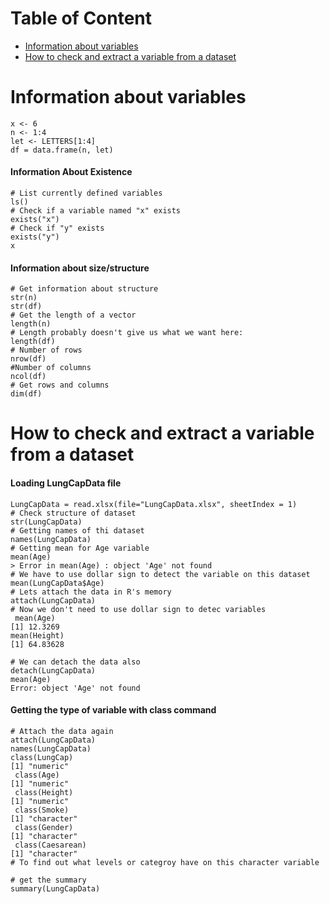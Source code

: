 # Table of Content <a name="backtotop"></a>
- [Information about variables](#variableinfo)
- [How to check and extract a variable from a dataset](#chexvariable)


# Information about variables <a name="variableinfo"></a>
```
x <- 6
n <- 1:4
let <- LETTERS[1:4]
df = data.frame(n, let)
```
#### Information About Existence
```
# List currently defined variables
ls()
# Check if a variable named "x" exists
exists("x")
# Check if "y" exists
exists("y")
x
```
#### Information about size/structure
```
# Get information about structure
str(n)
str(df)
# Get the length of a vector
length(n)
# Length probably doesn't give us what we want here:
length(df)
# Number of rows
nrow(df)
#Number of columns
ncol(df)
# Get rows and columns
dim(df)
```
# How to check and extract a variable from a dataset <a name="chexvariable"></a>
#### Loading LungCapData file
```
LungCapData = read.xlsx(file="LungCapData.xlsx", sheetIndex = 1)
# Check structure of dataset
str(LungCapData)
# Getting names of thi dataset 
names(LungCapData)
# Getting mean for Age variable
mean(Age)
> Error in mean(Age) : object 'Age' not found
# We have to use dollar sign to detect the variable on this dataset
mean(LungCapData$Age)
# Lets attach the data in R's memory
attach(LungCapData)
# Now we don't need to use dollar sign to detec variables
 mean(Age)
[1] 12.3269
mean(Height)
[1] 64.83628

# We can detach the data also
detach(LungCapData)
mean(Age)
Error: object 'Age' not found
```
#### Getting the type of variable with class command
```
# Attach the data again
attach(LungCapData)
names(LungCapData)
class(LungCap)
[1] "numeric"
 class(Age)
[1] "numeric"
 class(Height)
[1] "numeric"
 class(Smoke)
[1] "character"
 class(Gender)
[1] "character"
 class(Caesarean)
[1] "character"
# To find out what levels or categroy have on this character variable

# get the summary 
summary(LungCapData)
```


